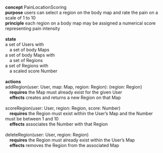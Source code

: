 **concept** PainLocationScoring <br />
**purpose** users can select a region on the body map and rate the pain on a scale of 1 to 10 <br />
**principle** each region on a body map may be assigned a numerical score representing pain intensity <br />
<br />
**state** <br />
a set of Users with <br />
 a set of body Maps <br />
a set of body Maps with <br />
 a set of Regions <br />
a set of Regions with <br />
 a scaled score Number <br />
<br />
**actions** <br />
addRegion(user: User, map: Map, region: Region): (region: Region) <br />
 **requires** the Map must already exist for the given User <br />
 **effects** creates and returns a new Region on that Map <br />
<br />
scoreRegion(user: User, region: Region, score: Number) <br />
 **requires** the Region must exist within the User’s Map and the Number must be between 1 and 10 <br />
 **effects** associates the Number with that Region <br />
<br />
deleteRegion(user: User, region: Region) <br />
 **requires** the Region must already exist within the User’s Map <br />
 **effects** removes the Region from the associated Map <br />
